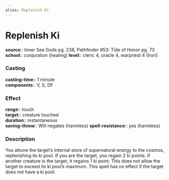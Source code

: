 ```yaml
---
alias: Replenish Ki
---
```


# Replenish Ki 

**source**:: Inner Sea Gods pg. 238, Pathfinder \#53: Tide of Honor pg. 73  
**school**:: conjuration (healing)
**level**:: cleric 4, oracle 4, warpriest 4 (Irori)

### Casting 

**casting-time**:: 1 minute  
**components**:: V, S, DF

### Effect 

**range**:: touch  
**target**:: creature touched  
**duration**:: instantaneous  
**saving-throw**:: Will negates (harmless)
**spell-resistance**:: yes (harmless)

### Description 

You attune the target’s internal store of supernatural energy to the cosmos, replenishing its ki pool. If you are the target, you regain 2 ki points. If another creature is the target, it regains 1 ki point. This does not allow the target to exceed its ki pool’s maximum. This spell has no effect if the target does not have a ki pool.
